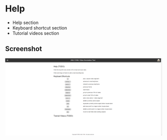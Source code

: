 # Help

- Help section
- Keyboard shortcut section
- Tutorial videos section

## Screenshot

![help](../../img/help.png)
